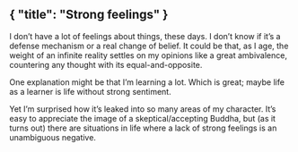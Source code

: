 { "title": "Strong feelings" }
---

I don’t have a lot of feelings about things, these days. I don’t know if it’s a
defense mechanism or a real change of belief. It could be that, as I age, the
weight of an infinite reality settles on my opinions like a great ambivalence,
countering any thought with its equal-and-opposite.

One explanation might be that I’m learning a lot. Which is great; maybe life as
a learner is life without strong sentiment.

Yet I’m surprised how it’s leaked into so many areas of my character. It’s easy
to appreciate the image of a skeptical/accepting Buddha, but (as it turns out)
there are situations in life where a lack of strong feelings is an unambiguous
negative.

